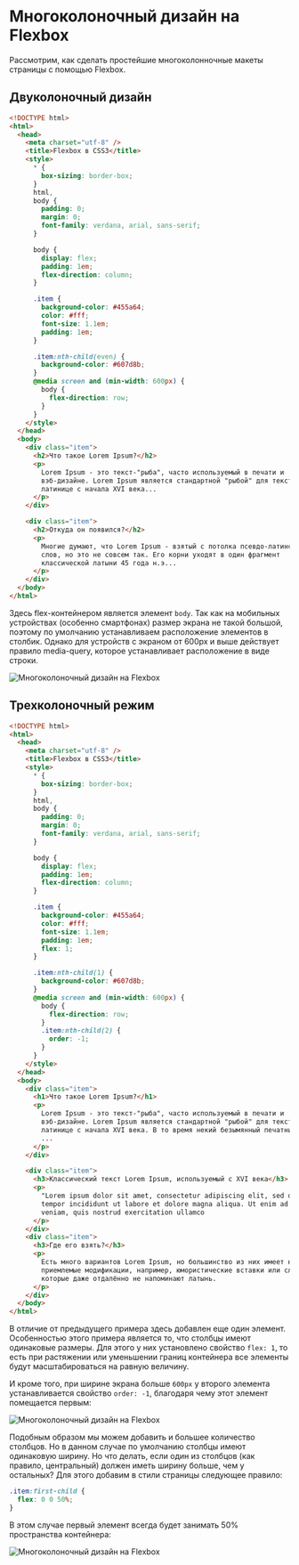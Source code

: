 # Многоколоночный дизайн на Flexbox

Рассмотрим, как сделать простейшие многоколонночные макеты страницы с помощью Flexbox.

## Двуколоночный дизайн

```html
<!DOCTYPE html>
<html>
  <head>
    <meta charset="utf-8" />
    <title>Flexbox в CSS3</title>
    <style>
      * {
        box-sizing: border-box;
      }
      html,
      body {
        padding: 0;
        margin: 0;
        font-family: verdana, arial, sans-serif;
      }

      body {
        display: flex;
        padding: 1em;
        flex-direction: column;
      }

      .item {
        background-color: #455a64;
        color: #fff;
        font-size: 1.1em;
        padding: 1em;
      }

      .item:nth-child(even) {
        background-color: #607d8b;
      }
      @media screen and (min-width: 600px) {
        body {
          flex-direction: row;
        }
      }
    </style>
  </head>
  <body>
    <div class="item">
      <h2>Что такое Lorem Ipsum?</h2>
      <p>
        Lorem Ipsum - это текст-"рыба", часто используемый в печати и
        вэб-дизайне. Lorem Ipsum является стандартной "рыбой" для текстов на
        латинице с начала XVI века...
      </p>
    </div>

    <div class="item">
      <h2>Откуда он появился?</h2>
      <p>
        Многие думают, что Lorem Ipsum - взятый с потолка псевдо-латинский набор
        слов, но это не совсем так. Его корни уходят в один фрагмент
        классической латыни 45 года н.э...
      </p>
    </div>
  </body>
</html>
```

Здесь flex-контейнером является элемент `body`. Так как на мобильных устройствах (особенно смартфонах) размер экрана не такой большой, поэтому по умолчанию устанавливаем расположение элементов в столбик. Однако для устройств с экраном от 600рх и выше действует правило media-query, которое устанавливает расположение в виде строки.

![Многоколоночный дизайн на Flexbox](flex-9-1.png)

## Трехколоночный режим

```html
<!DOCTYPE html>
<html>
  <head>
    <meta charset="utf-8" />
    <title>Flexbox в CSS3</title>
    <style>
      * {
        box-sizing: border-box;
      }
      html,
      body {
        padding: 0;
        margin: 0;
        font-family: verdana, arial, sans-serif;
      }

      body {
        display: flex;
        padding: 1em;
        flex-direction: column;
      }

      .item {
        background-color: #455a64;
        color: #fff;
        font-size: 1.1em;
        padding: 1em;
        flex: 1;
      }

      .item:nth-child(1) {
        background-color: #607d8b;
      }
      @media screen and (min-width: 600px) {
        body {
          flex-direction: row;
        }
        .item:nth-child(2) {
          order: -1;
        }
      }
    </style>
  </head>
  <body>
    <div class="item">
      <h1>Что такое Lorem Ipsum?</h1>
      <p>
        Lorem Ipsum - это текст-"рыба", часто используемый в печати и
        вэб-дизайне. Lorem Ipsum является стандартной "рыбой" для текстов на
        латинице с начала XVI века. В то время некий безымянный печатник создал
        ...
      </p>
    </div>

    <div class="item">
      <h3>Классический текст Lorem Ipsum, используемый с XVI века</h3>
      <p>
        "Lorem ipsum dolor sit amet, consectetur adipiscing elit, sed do eiusmod
        tempor incididunt ut labore et dolore magna aliqua. Ut enim ad minim
        veniam, quis nostrud exercitation ullamco
      </p>
    </div>
    <div class="item">
      <h3>Где его взять?</h3>
      <p>
        Есть много вариантов Lorem Ipsum, но большинство из них имеет не всегда
        приемлемые модификации, например, юмористические вставки или слова,
        которые даже отдалённо не напоминают латынь.
      </p>
    </div>
  </body>
</html>
```

В отличие от предыдущего примера здесь добавлен еще один элемент. Особенностью этого примера является то, что столбцы имеют одинаковые размеры. Для этого у них установлено свойство `flex: 1`, то есть при растяжении или уменьшении границ контейнера все элементы будут масштабироваться на равную величину.

И кроме того, при ширине экрана больше `600px` у второго элемента устанавливается свойство `order: -1`, благодаря чему этот элемент помещается первым:

![Многоколоночный дизайн на Flexbox](flex-9-2.png)

Подобным образом мы можем добавить и большее количество столбцов. Но в данном случае по умолчанию столбцы имеют одинаковую ширину. Но что делать, если один из столбцов (как правило, центральный) должен иметь ширину больше, чем у остальных? Для этого добавим в стили страницы следующее правило:

```css
.item:first-child {
  flex: 0 0 50%;
}
```

В этом случае первый элемент всегда будет занимать 50% пространства контейнера:

![Многоколоночный дизайн на Flexbox](flex-9-3.png)
